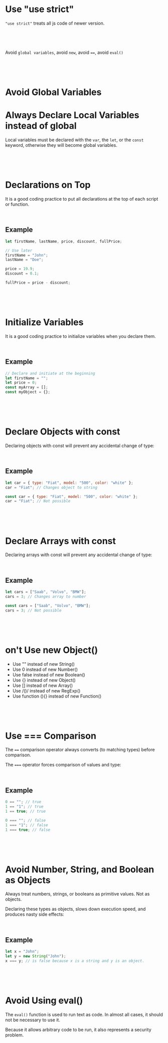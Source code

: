 # Use "use strict"

`"use strict"` treats all js code of newer version.

&nbsp;

&nbsp;

Avoid `global variables`, avoid `new`, avoid `==`, avoid `eval()`

&nbsp;

&nbsp;

# Avoid Global Variables

# Always Declare Local Variables instead of global

Local variables must be declared with the `var`, the `let`, or the `const` keyword, otherwise they will become global variables.

&nbsp;

&nbsp;

# Declarations on Top

It is a good coding practice to put all declarations at the top of each script or function.

&nbsp;

## Example

```js
let firstName, lastName, price, discount, fullPrice;

// Use later
firstName = "John";
lastName = "Doe";

price = 19.9;
discount = 0.1;

fullPrice = price - discount;
```

&nbsp;

&nbsp;

# Initialize Variables

It is a good coding practice to initialize variables when you declare them.

&nbsp;

## Example

```js
// Declare and initiate at the beginning
let firstName = "";
let price = 0;
const myArray = [];
const myObject = {};
```

&nbsp;

&nbsp;

# Declare Objects with const

Declaring objects with const will prevent any accidental change of type:

&nbsp;

## Example

```js
let car = { type: "Fiat", model: "500", color: "white" };
car = "Fiat"; // Changes object to string

const car = { type: "Fiat", model: "500", color: "white" };
car = "Fiat"; // Not possible
```

&nbsp;

&nbsp;

# Declare Arrays with const

Declaring arrays with const will prevent any accidental change of type:

&nbsp;

## Example

```js
let cars = ["Saab", "Volvo", "BMW"];
cars = 3; // Changes array to number

const cars = ["Saab", "Volvo", "BMW"];
cars = 3; // Not possible
```

&nbsp;

&nbsp;

# on't Use new Object()

- Use "" instead of new String()
- Use 0 instead of new Number()
- Use false instead of new Boolean()
- Use {} instead of new Object()
- Use [] instead of new Array()
- Use /()/ instead of new RegExp()
- Use function (){} instead of new Function()

&nbsp;

&nbsp;

# Use === Comparison

The `==` comparison operator always converts (to matching types) before comparison.

The `===` operator forces comparison of values and type:

&nbsp;

## Example

```js
0 == ""; // true
1 == "1"; // true
1 == true; // true

0 === ""; // false
1 === "1"; // false
1 === true; // false
```

&nbsp;

&nbsp;

# Avoid Number, String, and Boolean as Objects

Always treat numbers, strings, or booleans as primitive values. Not as objects.

Declaring these types as objects, slows down execution speed, and produces nasty side effects:

&nbsp;

## Example

```js
let x = "John";
let y = new String("John");
x === y; // is false because x is a string and y is an object.
```

&nbsp;

&nbsp;

# Avoid Using eval()

The `eval()` function is used to run text as code. In almost all cases, it should not be necessary to use it.

Because it allows arbitrary code to be run, it also represents a security problem.

